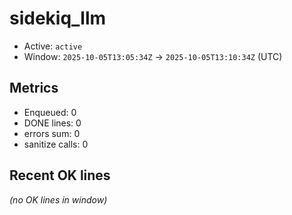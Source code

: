 # sidekiq_llm

- Active: `active`
- Window: `2025-10-05T13:05:34Z` → `2025-10-05T13:10:34Z` (UTC)

## Metrics
- Enqueued: 0
- DONE lines: 0
- errors sum: 0
- sanitize calls: 0

## Recent OK lines
_(no OK lines in window)_
